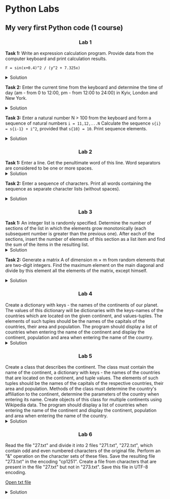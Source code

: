 # Python Labs
## My very first Python code (1 course)

<h3 align="center">Lab 1</h3> 
<b>Task 1:</b> Write an expression calculation program. Provide data from the computer keyboard and print calculation results. 

`F = sin(x+0.4)^2 / (y^2 + 7.325x) `

<details>
  <summary>Solution</summary><p align="left">

```python
from math import sin, pow

while True:
    try:
        x = float(input("Enter x: "))
        y = float(input("Enter y: "))
    except ValueError:
        print("Enter number!")
    else:
        part1 = pow(sin(x + 0.4), 2)
        part2 = pow(y, 2) + 7.325 * x
        try:
            result = part1 / part2
        except ZeroDivisionError:
            print("You cannot divide by zero!")
        else:
            print("F ≈ ", round(result, 6))
            break
```
</details>

<b>Task 2:</b> Enter the current time from the keyboard and determine the time of day (am - from 0 to 12:00, pm - from 12:00 to 24:00) in Kyiv, London and New York.

<details>
  <summary>Solution</summary><p align="left">

```python
from datetime import timedelta, datetime

while True:
    try:
        Kyiv_time = datetime.strptime(input("Enter current time in Kyiv: "), '%H:%M:%S')
    except ValueError:
        print("Enter time value!")
    else:
        London = Kyiv_time - timedelta(hours=3)
        Paris = Kyiv_time - timedelta(hours=1)
        NewYork = Kyiv_time - timedelta(hours=7)

        London_time = London.strftime('%H:%M:%S')
        Paris_time = Paris.strftime('%H:%M:%S')
        NewYork_time = NewYork.strftime('%H:%M:%S')

        am, pm = "(am)", "(pm)"

        if London.hour < 12: London_time = London_time + am
        else: London_time = London_time + pm

        if Paris.hour < 12: Paris_time = Paris_time + am
        else: Paris_time = Paris_time + pm

        if NewYork.hour < 12: NewYork_time = NewYork_time + am
        else: NewYork_time = NewYork_time + pm

        print("Time in London:", London_time)
        print("Time in Paris:", Paris_time)
        print("Time in New York:", NewYork_time)

        print("\nDifference between Paris and London -", Paris.hour - London.hour, "hours")
        print("Difference between Paris New York -",  Paris.hour - NewYork.hour, "hours")
        print("Difference between London and New York -", London.hour - NewYork.hour, "hours")

        break
```
</details>


<b>Task 3:</b> Enter a natural number N > 100 from the keyboard and form a sequence of natural numbers `i = 11,12,...N`
Calculate the sequence `s{i} = s{i-1} + i^2`, provided that `s{10} = 10`.
Print sequence elements.

<details>
  <summary>Solution</summary><p align="left">

```python
while True:
    try:
        n = int(input("Enter N: "))
    except ValueError:
        print("Enter correct number!")
    else:
        if n <= 100:
            print("Error: N must be greater than 100!")
        else:
            for i in range(11, n + 1):
                s = i
                i = (i-1) + i*i
                if i < 11:
                    i = 10
                print(i)
            break
```
</details>

<h3 align="center">Lab 2</h3> 
<b>Task 1:</b> Enter a line. Get the penultimate word of this line. Word separators are considered to be one or more spaces. 

<details>
  <summary>Solution</summary><p align="left">

```python
new_line = input(str("Enter sequence of symbols: "))
print(new_line.split()[-2])
```
</details>

<b>Task 2:</b> Enter a sequence of characters. Print all words containing the sequence as separate character lists (without spaces). 

<details>
  <summary>Solution</summary><p align="left">

```python
line = bytes(input('Enter sequence of symbols : '), 'utf-8')

for i in line.split():
    print(list("%s" % ''.join(i.decode("utf-8"))))
```
</details>

<h3 align="center">Lab 3</h3> 
<b>Task 1:</b> An integer list is randomly specified. Determine the number of sections of the list in which the elements grow monotonically (each subsequent number is greater than the previous one). After each of the sections, insert the number of elements of this section as a list item and find the sum of the items in the resulting list.

<details>
  <summary>Solution</summary><p align="left">

```python
from random import randrange
try:
    size = int(input("Enter array size: "))
except ValueError:
    print("Enter correct size!")
else:
    a = [randrange(10, 100) for i in range(size)]
    print("Generated List: ", a)
    a.append(0)
    b, count = [], 1

    for i in range(size):
        b.append(a[i])
        if a[i + 1] > a[i]: count += 1
        elif count > 1:
            b.append(count)
            count = 1

    print("New List: ", list(map(lambda x: x, b)), '\n' + '-'*50)
    print('Sum of elements in list - ', sum(b))
```
</details>

<b>Task 2:</b> Generate a matrix A of dimension m × m from random elements that are two-digit integers. Find the maximum element on the main diagonal and divide by this element all the elements of the matrix, except himself.

<details>
  <summary>Solution</summary><p align="left">

```python
from random import randrange
from numpy import array, diagonal

try: size = int(input("Enter matrix size: "))
except ValueError: print("Enter correct matrix size")
else:
    print("Generated matrix:")
    matrix = [[randrange(10, 100) for j in range(size)] for i in range(size)]
    print(array(matrix), "\n")

    max_elem = max(diagonal(matrix))
    print("The maximum number of the main diagonal -", max_elem, "\n")

    new_array = array([[max_elem if i == j and matrix[i][j] == max_elem else matrix[i][j] / max_elem for i in range(size)] for j in range(size)])
    print("New matrix:\n", array([['%.2f' % elem for elem in a] for a in new_array]))
```
</details>

<h3 align="center">Lab 4</h3> 
Create a dictionary with keys - the names of the continents of our planet. The values of this dictionary will be dictionaries with the keys-names of the countries which are located on the given continent, and values-tuples. The elements of such tuples should be the names of the capitals of the countries, their area and population. The program should display a list of countries when entering the name of the continent and display the continent, population and area when entering the name of the country.

<details>
  <summary>Solution</summary><p align="left">

```python
continents = {
    "Asia":
        {'Japan': ("Tokyo", 377975, 125620000)},
    "Europe":
        {'Austria': ("Vienna", 83800, 8404000),
         'Germany': ("Berlin", 357000, 81751000),
         'Great Britain': ("London", 244800, 62700000),
         'Iceland': ("Reykjavík", 103000, 317630),
         'Italy': ("Rome", 301400, 60605000),
         'Spain': ("Madrid", 506000, 46162000),
         'Ukraine': ("Kyiv", 603700, 45562000)}
}

name = input("Enter the name of the continent or country: ").title()
continents_list = continents.keys()

if name in continents_list:
    for country, info in continents.get(name).items():
        print("Country: " + country,
              "\n\tCapital: ", info[0],
              "\n\tArea: ", info[1], "km²"
              "\n\tPopulation: ", info[2])
else:
    for i in continents.keys():
        info = continents.get(i).get(name)
        if info is None: continue
        print("Continent: ", i,
              "Area: ", info[1], "km²",
              "Population: ", info[2])
```
</details>

<h3 align="center">Lab 5</h3> 
Create a class that describes the continent. The class must contain the name of the continent, a dictionary with keys - the names of the countries that are located on the continent, and tuple values. The elements of such tuples should be the names of the capitals of the respective countries, their area and population. Methods of the class must determine the country's affiliation to the continent, determine the parameters of the country when entering its name. Create objects of this class for multiple continents using Wikipedia data. The program should display a list of countries when entering the name of the continent and display the continent, population and area when entering the name of the country.

<details>
  <summary>Solution</summary><p align="left">

```python
earth = {
    "Asia":
        {'Japan': ("Tokyo", 377975, 125620000)},
    "Europe":
        {'Austria': ("Vienna", 83800, 8404000),
         'Germany': ("Berlin", 357000, 81751000),
         'Great Britain': ("London", 244800, 62700000),
         'Iceland': ("Reykjavík", 103000, 317630),
         'Italy': ("Rome", 301400, 60605000),
         'Spain': ("Madrid", 506000, 46162000),
         'Ukraine': ("Kyiv", 603700, 45562000)}
}


class Earth:
    def __init__(self, continent):
        self.dictionary = earth
        self.continent = continent

    def continent_out(self, a):
        print(
            "  Country  " + " " * 20 + "  Capital  " + " " * 15 + "     Area (km²)    " + " " * 7 + "  Population  " + "\n" +
            "-----------" + " " * 20 + "-----------" + " " * 15 + "-------------------" + " " * 7 + "--------------")
        for x in self.dictionary.get(a.title()):
            print("{:30}".format(x),
                  "{:<30}{:<25}{:<25}".format(self.dictionary.get(a.title())[x][0],
                                              str(self.dictionary.get(a.title())[x][1]) + " km²",
                                              str(self.dictionary.get(a.title())[x][2])))

    def country_out(self, a):
        a.insert(0, ('Continent', ('Capital', 'Area (km²)', 'Population')))
        b = []
        for i in a:
            b.extend((i[0], i[1][0], str(i[1][1]), str(i[1][2])))
        return ("{:<20}{:<20}{:<25}{:<25}\n" * len(a)).format(*b)

    def print_continent(self):
        return self.continent_out(self.continent)

    def print_country(self, a):
        for i in self.dictionary.keys():
            continent = i
            country_describe = self.dictionary.get(continent).get(a.title())
            if country_describe is None: continue
            return self.country_out([(continent, country_describe)])


input_str = input("Enter the name of the continent or country: ")

if input_str.title() in earth.keys():
    Earth(input_str).print_continent()
else:
    print(Earth(continent=None).print_country(input_str))
```
</details>

<h3 align="center">Lab 6</h3> 
Read the file "27.txt" and divide it into 2 files "271.txt", "272.txt", which contain odd and even numbered characters of the original file. Perform an "&" operation on the character sets of these files. Save the resulting file "273.txt" in the encoding "cp1251". Create a file from characters that are present in the file "27.txt" but not in "273.txt". Save this file in UTF-8 encoding. 

[Open txt file](Pr-Lab6/27.txt)

<details>
  <summary>Solution</summary><p align="left">

```python
try:
    text, add_text = open("27.txt", "r"), open("27.txt", "r")
    text_symbols = list(text.read())
    odd_symbols = "".join(text_symbols[1::2])
    pair_symbols = "".join(text_symbols[::2])
    intersection_symbol = set(pair_symbols.lower()) & set(odd_symbols.lower())
    with open("271.txt", "w", encoding='utf-8') as output: output.write(odd_symbols)
    with open("272.txt", "w", encoding='utf-8') as output: output.write(pair_symbols)
    with open("273.txt", "w", encoding='cp1251') as output: output.write(" ".join(intersection_symbol))
    with open("274.txt", "w", encoding='utf-8') as output: output.write(" ".join(set(add_text.read().lower()) - intersection_symbol))
except IOError: print("Error: File does not exist.")
```
</details>